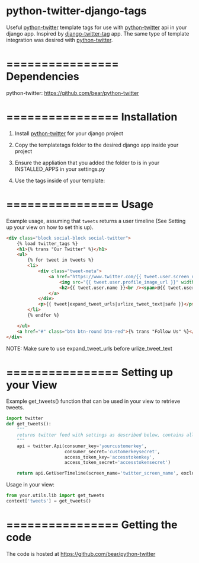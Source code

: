 python-twitter-django-tags
==========================

Useful [python-twitter](https://github.com/bear/python-twitter) template tags for use with [python-twitter](https://github.com/bear/python-twitter) api in your django app. Inspired by [django-twitter-tag](https://github.com/coagulant/django-twitter-tag) app. The same type of template integration was desired with [python-twitter](https://github.com/bear/python-twitter).

================
Dependencies
================

python-twitter: https://github.com/bear/python-twitter

================
Installation
================

1. Install [python-twitter](https://github.com/bear/python-twitter) for your django project
2. Copy the templatetags folder to the desired django app inside your project
3. Ensure the appliation that you added the folder to is in your INSTALLED_APPS in your settings.py

4. Use the tags inside of your template:

================
Usage
================

Example usage, assuming that  `tweets` returns a user timeline (See Setting up your view on how to set this up). 
```html
<div class="block social-block social-twitter">
    {% load twitter_tags %}
    <h1>{% trans "Our Twitter" %}</h1>
    <ul>
        {% for tweet in tweets %}
        <li>
            <div class="tweet-meta">
                <a href="https://www.twitter.com/{{ tweet.user.screen_name }}/status/{{ tweet.id }}" target="_blank">
                    <img src="{{ tweet.user.profile_image_url }}" width="32" height="32" />
                    <h2>{{ tweet.user.name }}<br /><span>@{{ tweet.user.screen_name }} &middot; {{ tweet.created_at|twitter_date }}</span></h2>
                </a>
            </div>
            <p>{{ tweet|expand_tweet_urls|urlize_tweet_text|safe }}</p>
        </li>
        {% endfor %}

    </ul>
    <a href="#" class="btn btn-round btn-red">{% trans "Follow Us" %}</a>
</div>
```
NOTE: Make sure to use expand_tweet_urls before urlize_tweet_text


================
Setting up your View
================

Example get_tweets() function that can be used in your view to retrieve tweets.

```python
import twitter
def get_tweets():
    """
    returns twitter feed with settings as described below, contains all related twitter settings
    """
    api = twitter.Api(consumer_key='yourcustomerkey',
                      consumer_secret='customerkeysecret',
                      access_token_key='accesstokenkey',
                      access_token_secret='accesstokensecret')

    return api.GetUserTimeline(screen_name='twitter_screen_name', exclude_replies=True, include_rts=False)  # includes entities
```

Usage in your view:
```python
from your.utils.lib import get_tweets
context['tweets'] = get_tweets()
```

================
Getting the code
================

The code is hosted at https://github.com/bear/python-twitter
